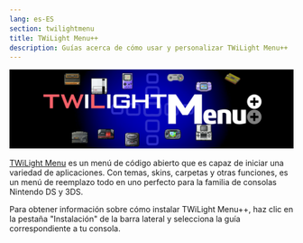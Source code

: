 ```yaml
---
lang: es-ES
section: twilightmenu
title: TWiLight Menu++
description: Guías acerca de cómo usar y personalizar TWiLight Menu++
---
```


![TWiLight Menu++ logo](https://github.com/DS-Homebrew/TWiLightMenu/raw/master/logo.png)

[TWiLight Menu](https://github.com/DS-Homebrew/TWiLightMenu) es un menú de código abierto que es capaz de iniciar una variedad de aplicaciones. Con temas, skins, carpetas y otras funciones, es un menú de reemplazo todo en uno perfecto para la familia de consolas Nintendo DS y 3DS.

Para obtener información sobre cómo instalar TWiLight Menu++, haz clic en la pestaña "Instalación" de la barra lateral y selecciona la guía correspondiente a tu consola.
